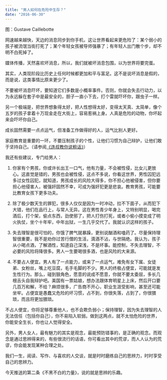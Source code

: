 ```yaml
---
title: "男人如何在危险中生存？"
date: "2016-06-30"
---
```


图：Gustave Caillebotte

网速越来越快，天边的消息同步到你手机，这让世界看起来更危险了：某个弱小的孩子被流氓当街打死了；某个年轻女孩被导师强暴了；有年轻人出门散个步，却不明不白死掉了。

媒体传播，天然喜欢坏消息，所以，我们就被坏消息包围，以为世界将要完蛋。  

其实，人类现阶段比历史上任何时候都更加和平与富足。这不是说坏消息是假的，而是说，这类事情比原来更少了。

不要被坏消息吓坏，要知道它们多数是小概率事件。否则，你就会失去行动力，以为永远躲在套子中是最安全的，胆子一直小下去，打个雷就吓坏你，跟虫子一样。

另一个极端是，把世界想象得太好，把人性想得太好，变得太天真、太简单，像个五岁的孩子拿着十万现金走在大街上，容易惹祸上身。人真是危险的动物，你坏起来会吓坏你自己。

成长固然需要一点点运气，但准备工作做得好的人，运气比别人更好。  

家庭教育是重要的一环，不要压制孩子的个性，让他们习惯为自己辩护，让他们敢于坚持自己。（请参阅[《连叔教你说粗话》](http://mp.weixin.qq.com/s?__biz=MjM5NDU0Mjk2MQ==&mid=2651622217&idx=1&sn=6097d98381a9c03584b698c3920a0707&scene=21#wechat_redirect)）

我还有些建议，专门给男人：

1. 你家有个男孩，你或许长出王一口气，他有力量，不会被性侵，比女儿更放心。这直觉是错的，男孩也会被性侵，这点不多说，你看这世界，男性囚犯远多过女性囚犯，就知道，男孩成长的风险大得多，你不担心他被侵害，但你要担心他侵害人，被强奸固然不幸，可成为强奸犯更是悲哀。教育男孩，可能要比教育女孩下更多功夫。
    
2. 除了极少数天生的罪犯，很多人仅仅是因为一时冲动，拉不下面子，从而犯下大错，他们在品行上，与常人无异。这在男性青少年身上，又特别明显，喝完酒后，打个架，偷点东西，劲使邪了，把人打伤打死，或者小偷小摸变成了明火执仗，坐个十年牢，中年出狱，一生几乎交代了。我就认识这样的孩子。
    
3. 失去理智是很可怕的，你饿了脾气就暴躁，更别说酗酒和嗑药了。尽量保持理智很重要，我不是劝你过苦行僧的生活，滴酒不沾，与世隔绝。我认为，孩子从小喝点酒，了解酒性，知道自己深浅，不是坏事。能控制，不失去理智，不必要的风险将降很多。男人一生要喝很多酒，也是风险的大来源。
    
4. 不要占人便宜。男人有了一点能力，或来了一点运气，难免有女下属、女徒弟、女粉丝，嘴上吃豆腐，毛手毛脚的不少。男人的终极占便宜，可能就是发生性行为。那么，碰到狠角色，愿意的说成不愿意，你就不要太委屈，多长几根舌头自我辩护吧。美国有一票姑娘，想办法跟体育明星上上床，然后开口要几百万和解，不给？麻烦很多，广告商不开心，职业生涯受影响，甚至还可能坐牢。占便宜是愚蠢又危险的坏习惯，占不到，你很失落，占到了，你很猥琐，而且将更加猥琐。
    

不占人便宜，你将足够尊重他人，也不会欺负弱小；保持理智，因为失去理智的人无法信任（包括你自己），你不易陷入软弱。做到这两点，就不太怕危险的世界，你能安全生长，你也让人觉得安全。

另外，男人女人，最有魅力的其实是观念，最能预防错事的，是正确的观念。而观念是通过思辨得来的，有些很流行的话语，你可看出其中的荒谬，而人人认为的荒谬，你会能发现某种合理之处。

我们一生，阅读、写作、与喜欢的人交谈，就是时时磨练自己的思辨力，时时享受自己的思辨力。

今天推送的第二条《不黑不白的力量》，说的就是思辨的乐趣。
